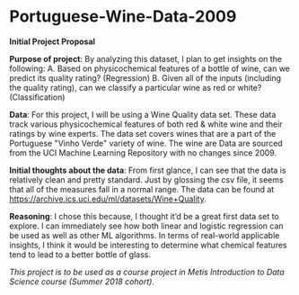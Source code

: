 # Portuguese-Wine-Data-2009

**Initial Project Proposal**

**Purpose of project**: By analyzing this dataset, I plan to get insights on the following:
A.      Based on physicochemical features of a bottle of wine, can we predict its quality rating? (Regression)
B.      Given all of the inputs (including the quality rating), can we classify a particular wine as red or white? (Classification)

**Data**: For this project, I will be using a Wine Quality data set. These data track various physicochemical features of both red & white wine and their ratings by wine experts. The data set covers wines that are a part of the  Portuguese "Vinho Verde" variety of wine. The wine are  Data are sourced from the UCI Machine Learning Repository with no changes since 2009. 
 
**Initial thoughts about the data**: From first glance, I can see that the data is relatively clean and pretty standard. Just by glossing the csv file, it seems that all of the measures fall in a normal range. The data can be found at https://archive.ics.uci.edu/ml/datasets/Wine+Quality.

**Reasoning**: I chose this because, I thought it’d be a great first data set to explore. I can immediately see how both linear and logistic regression can be used as well as other ML algorithms. In terms of real-world applicable insights, I think it would be interesting to determine what chemical features tend to lead to a better bottle of glass.

*This project is to be used as a course project in Metis Introduction to Data Science course (Summer 2018 cohort).*
